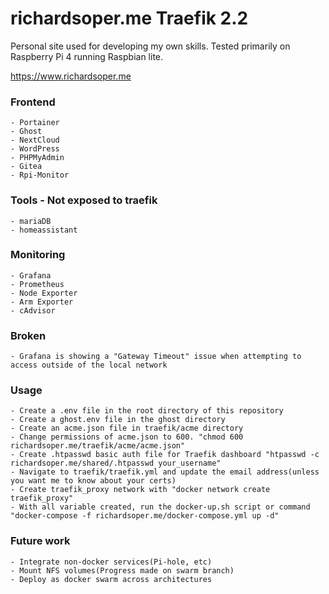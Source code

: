 # richardsoper.me Traefik 2.2

Personal site used for developing my own skills.
Tested primarily on Raspberry Pi 4 running Raspbian lite.

https://www.richardsoper.me

### Frontend

    - Portainer
    - Ghost
    - NextCloud
    - WordPress
    - PHPMyAdmin
    - Gitea
    - Rpi-Monitor

### Tools - Not exposed to traefik

    - mariaDB
    - homeassistant

### Monitoring

    - Grafana
    - Prometheus
    - Node Exporter
    - Arm Exporter
    - cAdvisor

### Broken

    - Grafana is showing a "Gateway Timeout" issue when attempting to access outside of the local network

### Usage

    - Create a .env file in the root directory of this repository
    - Create a ghost.env file in the ghost directory
    - Create an acme.json file in traefik/acme directory
    - Change permissions of acme.json to 600. "chmod 600 richardsoper.me/traefik/acme/acme.json"
    - Create .htpasswd basic auth file for Traefik dashboard "htpasswd -c richardsoper.me/shared/.htpasswd your_username"
    - Navigate to traefik/traefik.yml and update the email address(unless you want me to know about your certs)
    - Create traefik_proxy network with "docker network create traefik_proxy"
    - With all variable created, run the docker-up.sh script or command "docker-compose -f richardsoper.me/docker-compose.yml up -d"

### Future work

    - Integrate non-docker services(Pi-hole, etc)
    - Mount NFS volumes(Progress made on swarm branch)
    - Deploy as docker swarm across architectures
